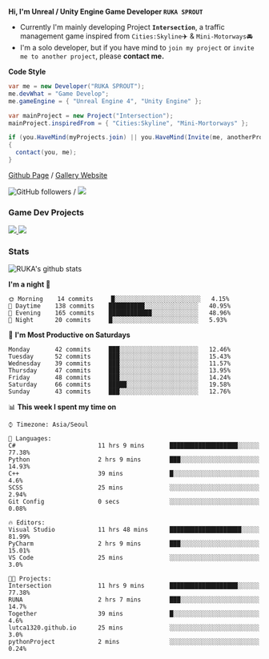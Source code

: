 **Hi, I'm Unreal / Unity Engine Game Developer `RUKA SPROUT`**

- Currently I'm mainly developing Project **`Intersection`**, a traffic management game inspired from `Cities:Skyline`✈️ & `Mini-Motorways`🚘
- I'm a solo developer, but if you have mind to `join my project` or `invite me to another project`, please **contact me.**

**Code Style**

```csharp
var me = new Developer("RUKA SPROUT");
me.devWhat = "Game Develop";
me.gameEngine = { "Unreal Engine 4", "Unity Engine" };
```

```csharp
var mainProject = new Project("Intersection");
mainProject.inspiredFrom = { "Cities:Skyline", "Mini-Mortorways" };

if (you.HaveMind(myProjects.join) || you.HaveMind(Invite(me, anotherProject)))
{
  contact(you, me);
}
```

[Github Page](https://lutca1320.github.io/) / [Gallery Website](https://rukasp.xyz/)

![GitHub followers](https://img.shields.io/github/followers/lutca1320?label=Follow&style=social) / [![](https://img.shields.io/badge/Gmail-lutca1320%40gmail.com-blue)](mailto:lutca1320@gmail.com)

### Game Dev Projects

<a href="https://github.com/lutca1320/Intersection">
  <img src="https://github-readme-stats.vercel.app/api/pin/?username=lutca1320&repo=Intersection" />
</a>
<a href="https://github.com/lutca1320/Together">
  <img src="https://github-readme-stats.vercel.app/api/pin/?username=lutca1320&repo=Together" />
</a>


### Stats

![RUKA's github stats](https://github-readme-stats.vercel.app/api?username=lutca1320&show_icons=true&include_all_commits=true&count_private=true&hide=contribs,prs)

<!--START_SECTION:waka-->
**I'm a night 🦉** 

```text
🌞 Morning    14 commits     █░░░░░░░░░░░░░░░░░░░░░░░░   4.15% 
🌆 Daytime    138 commits    ██████████░░░░░░░░░░░░░░░   40.95% 
🌃 Evening    165 commits    ████████████░░░░░░░░░░░░░   48.96% 
🌙 Night      20 commits     █░░░░░░░░░░░░░░░░░░░░░░░░   5.93%

```
📅 **I'm Most Productive on Saturdays** 

```text
Monday       42 commits     ███░░░░░░░░░░░░░░░░░░░░░░   12.46% 
Tuesday      52 commits     ███░░░░░░░░░░░░░░░░░░░░░░   15.43% 
Wednesday    39 commits     ███░░░░░░░░░░░░░░░░░░░░░░   11.57% 
Thursday     47 commits     ███░░░░░░░░░░░░░░░░░░░░░░   13.95% 
Friday       48 commits     ███░░░░░░░░░░░░░░░░░░░░░░   14.24% 
Saturday     66 commits     █████░░░░░░░░░░░░░░░░░░░░   19.58% 
Sunday       43 commits     ███░░░░░░░░░░░░░░░░░░░░░░   12.76%

```


📊 **This week I spent my time on** 

```text
⌚︎ Timezone: Asia/Seoul

💬 Languages: 
C#                       11 hrs 9 mins       ███████████████████░░░░░░   77.38% 
Python                   2 hrs 9 mins        ███░░░░░░░░░░░░░░░░░░░░░░   14.93% 
C++                      39 mins             █░░░░░░░░░░░░░░░░░░░░░░░░   4.6% 
SCSS                     25 mins             ░░░░░░░░░░░░░░░░░░░░░░░░░   2.94% 
Git Config               0 secs              ░░░░░░░░░░░░░░░░░░░░░░░░░   0.08%

🔥 Editors: 
Visual Studio            11 hrs 48 mins      ████████████████████░░░░░   81.99% 
PyCharm                  2 hrs 9 mins        ███░░░░░░░░░░░░░░░░░░░░░░   15.01% 
VS Code                  25 mins             ░░░░░░░░░░░░░░░░░░░░░░░░░   3.0%

🐱‍💻 Projects: 
Intersection             11 hrs 9 mins       ███████████████████░░░░░░   77.38% 
RUNA                     2 hrs 7 mins        ███░░░░░░░░░░░░░░░░░░░░░░   14.7% 
Together                 39 mins             █░░░░░░░░░░░░░░░░░░░░░░░░   4.6% 
lutca1320.github.io      25 mins             ░░░░░░░░░░░░░░░░░░░░░░░░░   3.0% 
pythonProject            2 mins              ░░░░░░░░░░░░░░░░░░░░░░░░░   0.24%

```


<!--END_SECTION:waka-->

